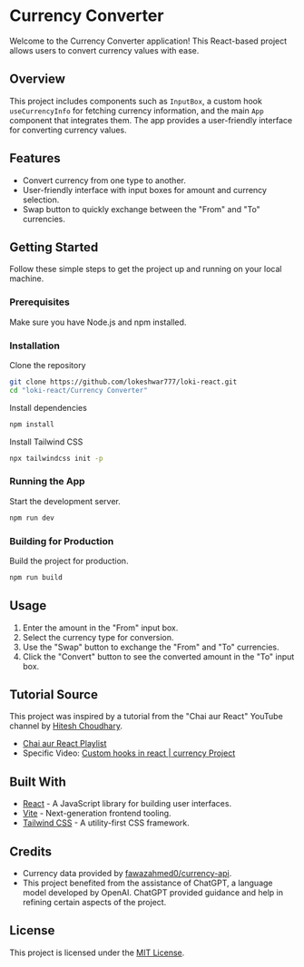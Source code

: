 # Currency Converter

Welcome to the Currency Converter application! This React-based project allows users to convert currency values with ease.

## Overview

This project includes components such as `InputBox`, a custom hook `useCurrencyInfo` for fetching currency information, and the main `App` component that integrates them. The app provides a user-friendly interface for converting currency values.

## Features

- Convert currency from one type to another.
- User-friendly interface with input boxes for amount and currency selection.
- Swap button to quickly exchange between the "From" and "To" currencies.

## Getting Started

Follow these simple steps to get the project up and running on your local machine.

### Prerequisites

Make sure you have Node.js and npm installed.

### Installation

Clone the repository

```bash
git clone https://github.com/lokeshwar777/loki-react.git
cd "loki-react/Currency Converter"
```

Install dependencies

```bash
npm install
```

Install Tailwind CSS

```bash
npx tailwindcss init -p
```

### Running the App

Start the development server.

```bash
npm run dev
```

### Building for Production

Build the project for production.

```bash
npm run build
```

## Usage

1. Enter the amount in the "From" input box.
2. Select the currency type for conversion.
3. Use the "Swap" button to exchange the "From" and "To" currencies.
4. Click the "Convert" button to see the converted amount in the "To" input box.

## Tutorial Source

This project was inspired by a tutorial from the "Chai aur React" YouTube channel by [Hitesh Choudhary](https://www.youtube.com/@chaiaurcode).

- [Chai aur React Playlist](https://youtube.com/playlist?list=PLu71SKxNbfoDqgPchmvIsL4hTnJIrtige&si=uK4P_CC_IDk520n4)
- Specific Video: [Custom hooks in react | currency Project](https://youtu.be/AFDYnd-XPa8?si=q03vtDLWf9dKV5Zl)

## Built With

- [React](https://reactjs.org/) - A JavaScript library for building user interfaces.
- [Vite](https://vitejs.dev/) - Next-generation frontend tooling.
- [Tailwind CSS](https://tailwindcss.com/) - A utility-first CSS framework.

## Credits

- Currency data provided by [fawazahmed0/currency-api](https://cdn.jsdelivr.net/gh/fawazahmed0/currency-api@1/latest/currencies/inr.json).
- This project benefited from the assistance of ChatGPT, a language model developed by OpenAI. ChatGPT provided guidance and help in refining certain aspects of the project.

## License

This project is licensed under the [MIT License](LICENSE).
